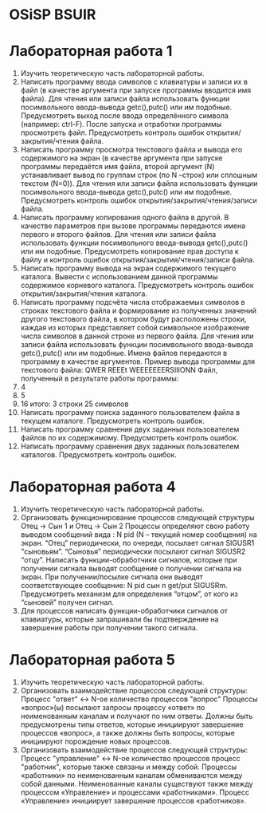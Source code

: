 # OSiSP BSUIR
# Лабораторная работа 1
1. Изучить теоретическую часть лабораторной работы.
2. Написать программу ввода символов с клавиатуры и записи их в файл (в качестве аргумента при запуске программы вводится имя файла). Для чтения или записи файла использовать функции посимвольного ввода-вывода getc(),putc() или им подобные. Предусмотреть выход после ввода определённого символа (например: ctrl-F). После запуска и отработки программы просмотреть файл. Предусмотреть контроль ошибок открытия/закрытия/чтения файла.
3. Написать программу просмотра текстового файла и вывода его содержимого на экран (в качестве аргумента при запуске программы передаётся имя файла, второй аргумент (N) устанавливает вывод по группам строк (по N –строк) или сплошным текстом (N=0)). Для чтения или записи файла использовать функции посимвольного ввода-вывода getc(),putc() или им подобные.  Предусмотреть контроль ошибок открытия/закрытия/чтения/записи файла.
4. Написать программу копирования одного файла в другой. В качестве параметров при вызове программы передаются имена первого и второго файлов. Для чтения или записи файла использовать функции посимвольного ввода-вывода getc(),putc() или им подобные.  Предусмотреть копирование  прав доступа к файлу и контроль ошибок открытия/закрытия/чтения/записи файла.
5. Написать программу вывода на экран содержимого текущего каталога.
Вывести с использованием данной программы содержимое корневого каталога. Предусмотреть контроль ошибок открытия/закрытия/чтения каталога.
6. Написать программу подсчёта числа отображаемых символов в строках текстового файла и формирование из полученных значений другого текстового файла, в котором будут расположены строки, каждая из которых представляет собой символьное изображение числа символов в данной строке из первого файла. Для чтения или записи файла использовать функции посимвольного ввода-вывода getc(),putc() или им подобные.  Имена файлов передаются в программу в качестве аргументов. Пример вывода программы для текстового файла: 
QWER
REEEt
WEEEEEEERSIIIONN
Файл, полученный в результате работы программы:
1. 4
2. 5
3. 16
итого: 3 строки 25 символов
7. Написать программу поиска заданного пользователем файла в текущем каталоге. Предусмотреть контроль ошибок.
8. Написать программу сравнения двух заданных  пользователем файлов по их содержимому. Предусмотреть контроль ошибок.
9. Написать программу сравнения двух заданных пользователем каталогов.
Предусмотреть контроль ошибок.

# Лабораторная работа 4
1. Изучить теоретическую часть лабораторной работы.
2. Организовать функционирование процессов следующей структуры Отец -> Сын 1 и Отец -> Сын 2
Процессы определяют свою работу выводом сообщений вида : N pid (N – текущий номер сообщения) на экран. “Отец” периодически, по очереди, посылает сигнал SIGUSR1 “сыновьям”. “Сыновья” периодически посылают сигнал SIGUSR2 “отцу”. Написать функции-обработчики сигналов, которые при получении сигнала выводят сообщение о получении сигнала на экран. При получении/посылке сигнала они выводят соответствующее сообщение: N pid  сын n get/put SIGUSRm.
Предусмотреть механизм для определения “отцом”, от кого из “сыновей” получен сигнал.
3. Для процессов написать функции-обработчики сигналов от клавиатуры, которые запрашивали бы подтверждение на завершение работы при получении такого сигнала.

# Лабораторная работа 5
1. Изучить теоретическую часть лабораторной работы.
2. Организовать взаимодействие процессов следующей структуры:
Процесс "ответ" <-> N-ое количество процессов "вопрос"
Процессы «вопрос»(ы) посылают запросы процессу «ответ» по неименованным каналам и получают по ним ответы. Должны быть предусмотрены типы ответов, которые инициируют завершение процессов «вопрос», а также должны быть вопросы, которые инициируют порождение новых процессов.
3. Организовать взаимодействие процессов следующей структуры:
Процесс "управление" <-> N-ое количество процессов процесс "работник", которые также связаны и между собой.
Процессы «работники» по неименованным каналам обмениваются между собой данными. Неименованные каналы существуют также между процессом «Управление» и процессами «работниками». Процесс «Управление» инициирует завершение процессов «работников».

